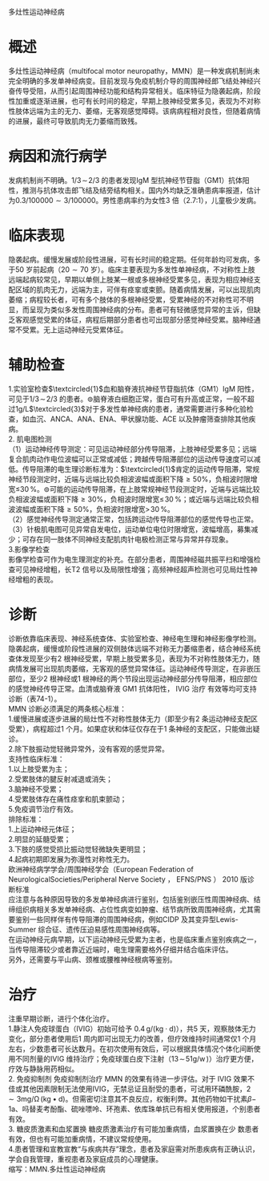 多灶性运动神经病  
# 概述  
多灶性运动神经病（multifocal motor neuropathy，MMN）是一种发病机制尚未完全明确的多发单神经病变。目前发现与免疫机制介导的周围神经郎飞结处神经兴奋传导受阻，从而引起周围神经功能和结构异常相关。临床特征为隐袭起病，阶段性加重或逐渐进展，也可有长时间的稳定，早期上肢神经受累多见，表现为不对称性肢体远端为主的无力、萎缩，无客观感觉障碍。该病病程相对良性，但随着病情的进展，最终可导致肌肉无力萎缩而致残。  
# 病因和流行病学  
发病机制尚不明确。$1/3\!\sim\!2/3$ 的患者发现IgM 型抗神经节苷脂（GM1）抗体阳性，推测与抗体攻击郎飞结及结旁结构相关。国内外均缺乏准确患病率报道，估计为$0.3/100000{\sim}3/100000$。男性患病率约为女性3 倍（2.7:1），儿童极少发病。  
# 临床表现  
隐袭起病。缓慢发展或阶段性进展，可有长时间的稳定期。任何年龄均可发病，多于50 岁前起病（$20{\sim}70$ 岁）。临床主要表现为多发性单神经病，不对称性上肢远端起病较常见，早期以单侧上肢某一根或多根神经受累多见，表现为相应神经支配区域的肌肉无力，远端为主，可伴有痉挛或束颤。随着病情发展，可以出现肌肉萎缩；病程较长者，可有多个肢体的多根神经受累，受累神经的不对称性可不明显，而呈现为类似多发性周围神经病的分布。患者可有轻微感觉异常的主诉，但缺乏客观感觉受累的体征，病程后期部分患者也可出现部分感觉神经受累。脑神经通常不受累。无上运动神经元受累体征。  
# 辅助检查  
1.实验室检查$\textcircled{1}$血和脑脊液抗神经节苷脂抗体（GM1）IgM 阳性，可见于$1/3\!\sim\!2/3$ 的患者。$\circledcirc$脑脊液白细胞正常，蛋白可有升高或正常，一般不超过$1\mathrm{g/L}$$\textcircled{3}$对于多发性单神经病的患者，通常需要进行多种化验检查，如血沉、ANCA、ANA、ENA、甲状腺功能、ACE 以及肿瘤筛查排除其他疾病。  
2. 肌电图检测  
（1）运动神经传导测定：可见运动神经部分传导阻滞，上肢神经受累多见；远端复合肌肉动作电位波幅可以正常或减低；跨越传导阻滞部位的运动传导速度可以减低。传导阻滞的电生理诊断标准为：$\textcircled{1}$肯定的运动传导阻滞，常规神经节段测定时，近端与远端比较负相波波幅或面积下降${\geqslant}50\%$，负相波时限增宽≤$30\,\%$。$\circledcirc$可能的运动传导阻滞，在上肢常规神经节段测定时，近端与远端比较负相波波幅或面积下降${\geqslant}30\%$，负相波时限增宽$\leqslant\!30\,\%$；或近端与远端比较负相波波幅或面积下降${\geqslant}50\%$，负相波时限增宽$>\!30\,\%$。  
（2）感觉神经传导测定通常正常，包括跨运动传导阻滞部位的感觉传导也正常。  
（3）针极肌电图可见异常自发电位，运动单位电位时限增宽，波幅增高，募集减少；可存在同一肢体不同神经支配肌肉针电极检测正常与异常并存现象。  
3.影像学检查  
影像学检查可作为电生理测定的补充。在部分患者，周围神经磁共振平扫和增强检查可见神经增粗，长T2 信号以及局限性增强；高频神经超声检测也可见局灶性神经增粗的表现。  
# 诊断  
诊断依靠临床表现、神经系统查体、实验室检查、神经电生理和神经影像学检测。隐袭起病，缓慢或阶段性进展的双侧肢体远端不对称无力萎缩患者，结合神经系统查体发现至少有2 根神经受累，早期上肢受累多见，表现为不对称性肢体无力，随病情发展可出现肌肉萎缩，无客观的感觉异常体征。运动神经传导测定，在非嵌压部位，至少2 根神经或1 根神经的两个节段出现运动神经部分传导阻滞，相应部位的感觉神经传导正常。血清或脑脊液 GM1  抗体阳性， IVIG  治疗 有效等均可支持诊断（表74-1）。  
MMN 诊断必须满足的两条核心标准：  
1.缓慢进展或逐步进展的局灶性不对称性肢体无力（即至少有2 条运动神经支配区受累），病程超过1 个月。如果症状和体征仅存在于1 条神经的支配区，只能做出疑诊。  
2.除下肢振动觉轻微异常外，没有客观的感觉异常。  
支持性临床标准：  
1.以上肢受累为主；  
2.受累肢体的腱反射减退或消失；  
3.脑神经不受累；  
4.受累肢体存在痛性痉挛和肌束颤动；  
5.免疫调节治疗有效。  
排除标准：  
1.上运动神经元体征；  
2.明显的延髓受累；  
3.下肢的感觉受损比振动觉轻微缺失更明显；  
4.起病初期即发展为弥漫性对称性无力。  
欧洲神经病学学会/周围神经学会（European Federation of NeurologicalSocieties/Peripheral Nerve Society ， EFNS/PNS ） 2010  版诊断标准  
应注意与各种原因导致的多发单神经病进行鉴别，包括鉴别嵌压性周围神经病、结缔组织病相关多发单神经病、占位性病变如肿瘤、结节病所致周围神经病，尤其需要鉴别一些同样伴有传导阻滞的周围神经病，例如CIDP 及其变异型Lewis-Summer 综合征、遗传压迫易感性周围神经病等。  
在运动神经元病早期，以下运动神经元受累为主者，也是临床重点鉴别疾病之一，当传导阻滞较少或者靠近近端时，电生理需要格外仔细并结合临床评估。  
另外，还需要与平山病、颈椎或腰椎神经根病等鉴别。  
# 治疗  
注重早期诊断，进行个体化治疗。  
1.静注人免疫球蛋白（IVIG）初始可给予 $0.4\, \mathrm{g/(kg \cdot d)}$），共5 天，观察肢体无力变化，部分患者使用后1 周内即可出现无力的改善，但疗效维持时间通常仅1 个月左右，少数患者可长达数月。在初次使用有效后，可以根据具体情况个体化间断使用不同剂量的IVIG 维持治疗；免疫球蛋白皮下注射（$13\!\sim\!51\mathrm{g}/\mathrm{w}\,)$）治疗更方便，疗效与静脉用药相似。  
2. 免疫抑制剂 免疫抑制剂治疗 MMN  的效果有待进一步评估。对于 IVIG 效果不佳或其他因素限制无法使用IVIG，无禁忌证且耐受的患者，可试用环磷酰胺，$2{\sim}3\mathrm{mg/\Omega}\,(\mathrm{kg}\bullet\mathrm{d})$。但需密切注意其不良反应，权衡利弊。其他药物如干扰素$\beta-\!1\mathrm{a}$、吗替麦考酚酯、硫唑嘌呤、环孢素、依库珠单抗已有相关使用报道，个别患者有效。  
3. 糖皮质激素和血浆置换 糖皮质激素治疗有可能加重病情，血浆置换在少 数患者有效，但也有可能加重病情，不建议常规使用。  
4.患者管理和宣教宣教“与疾病共存”理念，患者及家庭需对所患疾病有正确认识，学会自我管理，重视患者及家庭成员的心理健康。  
缩写：MMN.多灶性运动神经病  
